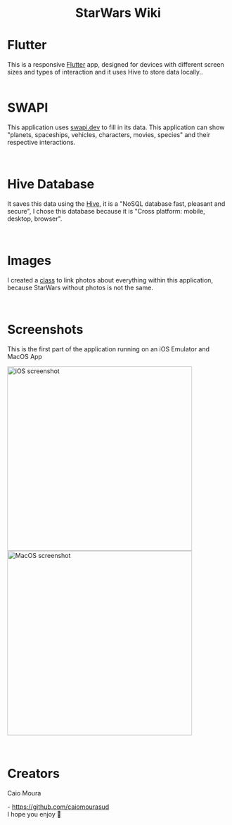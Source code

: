 <h1 align=center> StarWars Wiki </h3>

# Flutter
This is a responsive <a href="https://flutter.dev/" target="_blank">Flutter</a> app, designed for devices with different screen sizes and types of interaction and it uses Hive to store data locally..
</br>
</br>

# SWAPI
<p>This application uses <a href="https://swapi.dev/" target="_blank">swapi.dev</a> to fill in its data. This application can show "planets, spaceships, vehicles, characters, movies, species" and their respective interactions.</p>
</br>

# Hive Database
<p>It saves this data using the <a href="https://pub.dev/packages/hive" target="_blank">Hive</a>, it is a "NoSQL database fast, pleasant and secure", I chose this database because it is "Cross platform: mobile, desktop, browser".</p>
</br>

# Images
<p>I created a <a href="https://github.com/CaioMouraSud/starwarswiki/blob/main/lib/app/utils/image_generator.dart">class</a> to link photos about everything within this application, because StarWars without photos is not the same.</p>
</br>

# Screenshots
<p>This is the first part of the application running on an iOS Emulator and MacOS App</p>
<p>
  <img src="screens/ios_presentation.gif" height="420" alt="iOS screenshot">
  <img src="screens/mac_presentation.gif" height="420" alt="MacOS screenshot">
</p>
</br>

# Creators
<p>Caio Moura</p>
- <a href="https://github.com/caiomourasud" target="_blank">https://github.com/caiomourasud</a>
</br>
I hope you enjoy 🤘
